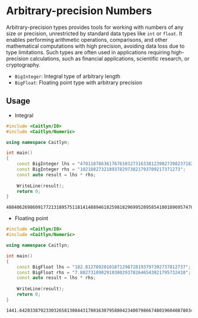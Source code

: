 # Arbitrary-precision Numbers

Arbitrary-precision types provides tools for working with numbers of any size
or precision, unrestricted by standard data types like `int` or `float`.
It enables performing arithmetic operations, comparisons, and other mathematical
computations with high precision, avoiding data loss due to type limitations.
Such types are often used in applications requiring high-precision calculations,
such as financial applications, scientific research, or cryptography.

- `BigInteger`: Integral type of arbitrary length
- `BigFloat`: Floating point type with arbitrary precision

## Usage

- Integral

```c++
#include <Caitlyn/IO>
#include <Caitlyn/Numeric>

using namespace Caitlyn;

int main()
{
    const BigInteger lhs = "47011878636176761032731633812398273982371829";
    const BigInteger rhs = "10218827321893782973821793709217371273";
    const auto result = lhs * rhs;
    
    WriteLine(result);
    return 0;
}
```

```text
480406269860917721318957511814148894618259818296995209585410018969574705029068317
```

- Floating point

```c++
#include <Caitlyn/IO>
#include <Caitlyn/Numeric>

using namespace Caitlyn;

int main()
{
    const BigFloat lhs = "182.81278920101871298728193797392737812737";
    const BigFloat rhs = "7.8827318902910380293782646543821795732418";
    const auto result = lhs * rhs;
    
    WriteLine(result);
    return 0;
}
```

```text
1441.64203387923303265813084431780163079588042340079866748019604087803446244208066
```

